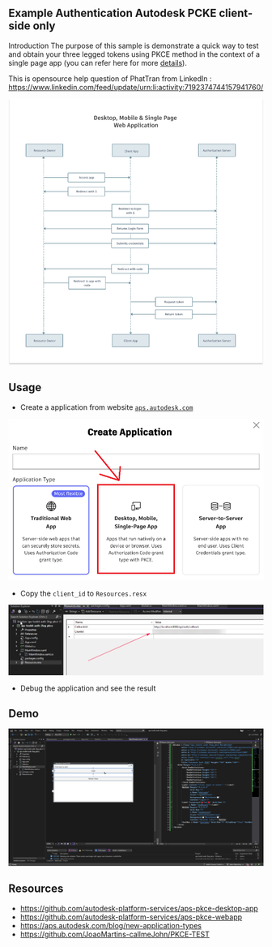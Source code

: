 ## Example Authentication Autodesk PCKE client-side only

Introduction
The purpose of this sample is demonstrate a quick way to test and obtain your three legged tokens using PKCE method in the context of a single page app (you can refer here for more [details](https://aps.autodesk.com/en/docs/oauth/v2/tutorials/get-3-legged-token-pkce/)).

This is opensource help question of PhatTran from LinkedIn : https://www.linkedin.com/feed/update/urn:li:activity:7192374744157941760/

![](docs/desktop-mobile-spa1.png)


## Usage 

- Create a application from website [`aps.autodesk.com`](https://aps.autodesk.com/)

![](docs/hero.png)

- Copy the `client_id` to `Resources.resx`

![](docs/devenv_YkSog6T9ii.png)

- Debug the application and see the result

## Demo 

![](docs/devenv_S9QHAzZd3N.gif)


## Resources 

- https://github.com/autodesk-platform-services/aps-pkce-desktop-app
- https://github.com/autodesk-platform-services/aps-pkce-webapp
- https://aps.autodesk.com/blog/new-application-types
- https://github.com/JoaoMartins-callmeJohn/PKCE-TEST